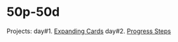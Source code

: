 # 50p-50d

Projects:
day#1. [Expanding Cards](https://princeofmath.github.io/50p-50d/expanding_cards/index.html)
day#2. [Progress Steps](https://princeofmath.github.io/50p-50d/steps/index.html)